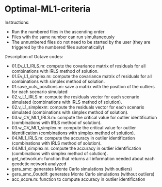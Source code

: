 # Optimal-ML1-criteria
Instructions:
- Run the numbered files in the ascending order
- Files with the same number can run simultaneously
- The unnumbered files do not need to be started by the user 
(they are triggered by the numbered files automatically)

Description of Octave codes:
- 01.Ev_L1_IRLS.m: compute the covariance matrix of residuals for all combinations with IRLS method of solution.
- 01.Ev_L1_simplex.m: compute the covariance matrix of residuals for all combinations with simplex method of solution.
- 01.save_outs_positions.m: save a matrix with the position of the outliers for each scenario simulated
- 02.v_L1_IRLS.m: compute the residuals vector for each scenario simulated (combinations with IRLS method of solution).
- 02.v_L1_simplexm: compute the residuals vector for each scenario simulated (combinations with simplex method of solution). 
- 03.w_CV_ML1_IRLS.m: compute the critical value for outlier identification (combinations with IRLS method of solution).
- 03.w_CV_ML1_simplex.m: compute the critical value for outlier identification (combinations with simplex method of solution).
- 04.ML1_IRLS.m: compute the accuracy in outlier identification (combinations with IRLS method of solution).
- 04.ML1_simplex.m: compute the accuracy in outlier identification (combinations with simplex method of solution).
- get_network.m: function that returns all information needed about each geodetic network analyzed
- gera_smc: generates Monte Carlo simulations (with outliers)
- gera_smc_0outdif: generates Monte Carlo simulations (without outliers)
- acc_score.m: function to compute accuracy in outlier identification
